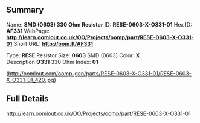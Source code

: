 

 ## Summary
Name: __SMD (0603) 330 Ohm Resistor__
ID: __RESE-0603-X-O331-01__
Hex ID: __AF331__
WebPage: __http://learn.oomlout.co.uk/OO/Projects/oomp/part/RESE-0603-X-O331-01__
Short URL: __http://oom.lt/AF331__

Type: __RESE__ Resistor 
Size: __0603__ SMD (0603) 
Color: __X__  
Description __O331__ 330 Ohm 
Index: __01__


(http://oomlout.com/oomp-gen/parts/RESE-0603-X-O331-01/RESE-0603-X-O331-01_420.jpg)


 ## Full Details
 http://learn.oomlout.co.uk/OO/Projects/oomp/part/RESE-0603-X-O331-01














